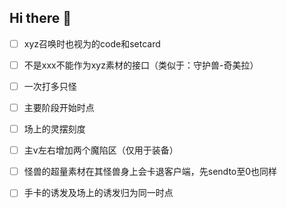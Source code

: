 ## Hi there 👋

- [ ]  xyz召唤时也视为的code和setcard

- [ ] 不是xxx不能作为xyz素材的接口（类似于：守护兽-奇美拉）

- [ ] 一次打多只怪

- [ ] 主要阶段开始时点

- [ ] 场上的灵摆刻度

- [ ] 主v左右增加两个魔陷区（仅用于装备）

- [ ] 怪兽的超量素材在其怪兽身上会卡退客户端，先sendto至0也同样

- [ ] 手卡的诱发及场上的诱发归为同一时点
    

